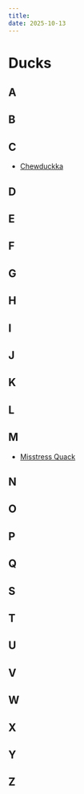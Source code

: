 ```yaml
---
title:
date: 2025-10-13
---
```


# Ducks

## A

## B
  
## C
  * [Chewduckka](chewduckka)
## D

## E

## F

## G

## H

## I

## J

## K

## L

## M
* [Misstress Quack](ducks/misstress-quack)

## N

## O

## P

## Q

## S

## T

## U

## V

## W

## X

## Y

## Z
